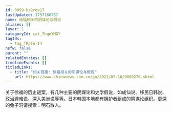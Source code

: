 ```yaml
---
id: 0059-bs2rqv17
lastUpdated: 1757166787
name: 徐福相关的阴谋论与假说
aliases: []
layer: 1
categoryId: cat_7hqnYMGY
tagIds:
  - tag_TRpfu-I4
nsfw: false
parent: ""
relatedEntries: []
timelineEvents: []
titledLinks:
  - title: "相关链接: 徐福相关的阴谋论与假说"
    url: https://www.chinanews.com.cn/gn/2022/07-10/9800270.shtml
---
```


关于徐福的历史谜案，有几种主要的阴谋论和史学假说，如成仙说、移民日韩说、政治避难说、深入美洲说等等。日本韩国本地都有拥护者组成的阴谋论组织。更深的兔子洞请搜索：明石散人。